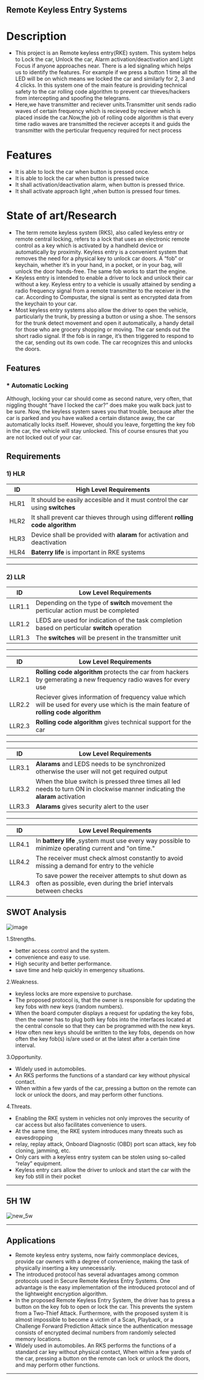 ## Remote Keyless Entry Systems
# Description
* This project is an Remote keyless entry(RKE) system. This system helps to Lock the car, Unlock the car, Alarm activation/deactivation and Light Focus if anyone approaches near. There is a led signaling which helps us to identify the features. For example if we press a button 1 time all the LED will be on which means we locked the car and similarly for 2, 3 and 4 clicks. In this system one of the main feature is providing technical safety to the car rolling code algorithm to prevent car thieves/hackers from intercepting and spoofing the telegrams.
* Here,we have transmitter and reciever units.Transmitter unit sends radio waves of certain frequency which is recieved by reciever which is placed inside the car.Now,the job of rolling code algorithm is that every time radio waves are transmitted the reciever accepts it and guids the transmitter with the perticular frequency required for nect process

# Features

* It is able to lock the car when button is pressed once.
* It is able to lock the car when button is pressed twice
* It shall activation/deactivation alarm, when button is pressed thrice.
* It shall activate approach light ,when button is pressed four times.

# State of art/Research

* The term remote keyless system (RKS), also called keyless entry or remote central locking, refers to a lock that uses an electronic remote control as a key which is activated   by a handheld device or automatically by proximity.
  Keyless entry is a convenient system that removes the need for a physical key to unlock car doors. A “fob” or keychain, whether it’s in your hand, in a pocket, or in your       bag, will unlock the door hands-free. The same fob works to start the engine.
* Keyless entry is intended to enable a driver to lock and unlock their car without a key. Keyless entry to a vehicle is usually attained by sending a radio frequency signal     from a remote transmitter to the receiver in the car. According to Compustar, the signal is sent as encrypted data from the keychain to your car.
* Most keyless entry systems also allow the driver to open the vehicle, particularly the trunk, by pressing a button or using a shoe. The sensors for the trunk detect movement   and open it automatically, a handy detail for those who are grocery shopping or moving. The car sends out the short radio signal. If the fob is in range, it’s then triggered   to respond to the car, sending out its own code. The car recognizes this and unlocks the doors.
 

## Features 
### * Automatic Locking

Although, locking your car should come as second nature, very often, that niggling thought “have I locked the car?” does make you walk back just to be sure. Now, the keyless system saves you that trouble, because after the car is parked and you have walked a certain distance away, the car automatically locks itself. However, should you leave, forgetting the key fob in the car, the vehicle will stay unlocked. This of course ensures that you are not locked out of your car. 

## Requirements
  ### **1) HLR**
|   ID     | High Level Requirements |
|----------| -----------------------------------------------------------------------|
| HLR1     | It should be easily accesible and it must control the car using __switches__         | 
| HLR2     | It shall prevent car thieves through using different __rolling code algorithm__         | 
| HLR3     | Device shall be provided with __alaram__ for activation and  deactivation | 
| HLR4     | __Baterry life__ is important in RKE systems |

--------------------------------------------------------------------
  ### **2) LLR**
  
|   ID     | Low Level Requirements | 
| -------- | ----------------------------------------------------| 
| LLR1.1   | Depending on the type of __switch__ movement the perticular action must be completed |                    
| LLR1.2   | LEDS are used for indication of the task completion based on perticular __switch__ operation  | 
| LLR1.3  | The __switches__ will be present in the transmitter unit |

------------------------------------------------------------------------------------------------------------------------------

|   ID     | Low Level Requirements | 
| -------- | ----------------------------------------------------| 
| LLR2.1   | __Rolling code algorithm__ protects the car from hackers by gemerating a new frequency radio waves for every use |
| LLR2.2   | Reciever gives information of frequency value which will be used for every use which is the main feature of __rolling code algorithm__ |
| LLR2.3   | __Rolling code algorithm__ gives technical support for the car |

-----------------------------------------------------------------------------

|   ID     | Low Level Requirements | 
| -------- | ----------------------------------------------------| 
| LLR3.1   |  __Alarams__ and LEDS needs to be synchronized otherwise the user will not get required output |
| LLR3.2   |   When the blue switch is pressed three  times all led needs to turn ON in clockwise manner indicating the __alaram__ activation  |
| LLR3.3   |  __Alarams__ gives security alert to the user |

------------------------------------------------------------------------------------------------------------------------------------------

|   ID     | Low Level Requirements | 
| -------- | ----------------------------------------------------| 
| LLR4.1   | In __battery life__ ,system must use every way possible to minimize operating current and "on time." |
| LLR4.2   | The receiver must check almost constantly to avoid missing a demand for entry to the vehicle |
| LLR4.3   | To save power the receiver attempts to shut down as often as possible, even during the brief intervals between checks |








## SWOT Analysis

![image](https://user-images.githubusercontent.com/98837660/157798253-438d0d1b-9386-4e06-b6f7-bc9164bafd78.png)

 1.Strengths.
 
   * better access control and the system. 
   * convenience and easy to use. 
   * High security and better performance. 
   * save time and help quickly in emergency situations. 

 2.Weakness.
 
   * keyless locks are more expensive to purchase.
   * The proposed protocol is, that the owner is responsible for updating the key fobs with new keys (random numbers).
   * When the board computer displays a request for updating the key fobs, then the owner has to plug both key fobs into the interfaces located at the central console so that       they can be programmed with the new keys.
   * How often new keys should be written to the key fobs, depends on how often the key fob(s) is/are used or at the latest after a certain time interval.
 
 3.Opportunity.
 
   * Widely used in automobiles.
   * An RKS performs the functions of a standard car key without physical contact. 
   * When within a few yards of the car, pressing a button on the remote can lock or unlock the doors, and may perform other functions.
  
 4.Threats.
 
   * Enabling the RKE system in vehicles not only improves the security of car access but also facilitates convenience to users.
   * At the same time, the RKE system introduces many threats such as eavesdropping
   * relay, replay attack, Onboard Diagnostic (OBD) port scan attack, key fob cloning, jamming, etc.
   * Only cars with a keyless entry system can be stolen using so-called “relay” equipment.
   *  Keyless entry cars allow the driver to unlock and start the car with the key fob still in their pocket
  
-------------------------------------------------------
## 5H 1W
![new_5w](https://user-images.githubusercontent.com/46949062/157802342-5fc444bf-afbf-41c0-a513-2570608c4299.PNG)





--------------------------------------------------------
## Applications

  * Remote keyless entry systems, now fairly commonplace devices, provide car owners with a degree of convenience, making the task of physically inserting a key unnecessarily.
  * The introduced protocol has several advantages among common protocols used in Secure Remote Keyless Entry Systems. One advantage is the easy implementation of the   introduced protocol and of the lightweight encryption algorithm.
  * In the proposed Remote Keyless Entry System, the driver has to press a button on the key fob to open or lock the car. This prevents the system from a Two-Thief Attack.         Furthermore, with the proposed system it is almost impossible to become a victim of a Scan, Playback, or a Challenge Forward Prediction Attack since the authentication         message consists of encrypted decimal numbers from randomly selected memory locations.
  * Widely used in automobiles. An RKS performs the functions of a standard car key without physical contact, When within a few yards of the car, pressing a button on the        remote can lock or unlock the doors, and may perform other functions.

--------------------------------------------------------------------
